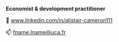 **Economist & development practitioner** 


🌱 www.linkedin.com/in/alistair-cameron111

📫 fname.lname@uca.fr
